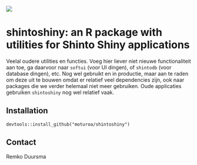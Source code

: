 ![](https://badgen.net/badge/shintolabs/utility/purple)
# shintoshiny: an R package with utilities for Shinto Shiny applications

Veelal oudere utilities en functies. Voeg hier liever niet nieuwe functionaliteit aan toe,
ga daarvoor naar `softui` (voor UI dingen), of `shintodb` (voor database dingen), etc.
Nog wel gebruikt en in productie, maar aan te raden om deze uit te bouwen omdat er relatief veel dependencies zijn,
ook naar packages die we verder helemaal niet meer gebruiken. Oude applicaties gebruiken `shintoshiny` nog wel relatief vaak.



## Installation

```
devtools::install_github("moturoa/shintoshiny")
```


## Contact

Remko Duursma

